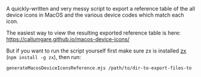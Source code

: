 A quickly-written and very messy script to export a reference table of the all device icons in MacOS and the various device codes which match each icon.

The easiest way to view the resulting exported reference table is here: https://callumgare.github.io/macos-device-icons/

But if you want to run the script yourself first make sure zx is installed [zx](https://google.github.io/zx/) (`npm install -g zx`), then run:
```shell
generateMacosDeviceIconsReference.mjs /path/to/dir-to-export-files-to
```